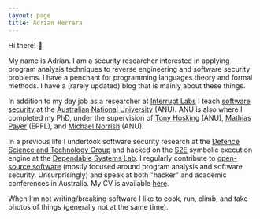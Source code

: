 ```yaml
---
layout: page
title: Adrian Herrera
---
```


Hi there! 👋

My name is Adrian. I am a security researcher interested in applying program
analysis techniques to reverse engineering and software security problems.
I have a penchant for programming languages theory and formal methods. I have a
(rarely updated) blog that is mainly about these things.

In addition to my day job as a researcher at
[Interrupt Labs](https://www.interruptlabs.co.uk/) I teach [software
  security](https://programsandcourses.anu.edu.au/course/comp3703) at the
[Australian National University](https://www.anu.edu.au) (ANU). ANU is also
where I completed my PhD, under the supervision of [Tony
  Hosking](http://hosking.github.io/) (ANU),
[Mathias Payer](https://nebelwelt.net/) (EPFL), and
[Michael Norrish](https://comp.anu.edu.au/people/michael-norrish/) (ANU).

In a previous life I undertook software security research at the [Defence
  Science and Technology Group](https://www.dst.defence.gov.au/) and
hacked on the [S2E](http://s2e.systems) symbolic execution engine at the
[Dependable Systems Lab](https://dslab.epfl.ch/). I regularly contribute
to [open-source software](https://github.com/adrianherrera) (mostly focused
around program analysis and software security. Unsurprisingly) and speak at both
"hacker" and academic conferences in Australia. My CV is available
[here](/assets/cv.pdf).

When I'm not writing/breaking software I like to cook, run, climb, and take
photos of things (generally not at the same time).
